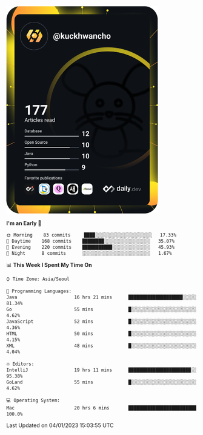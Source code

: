 <a href="https://app.daily.dev/kuckhwancho"><img src="https://github.com/kuckjwi0928/kuckjwi0928/blob/master/devcard.svg" width="400" alt="Kuckjwi Devcard"/></a>

<!--START_SECTION:waka-->
**I'm an Early 🐤** 

```text
🌞 Morning    83 commits     ████░░░░░░░░░░░░░░░░░░░░░   17.33% 
🌆 Daytime    168 commits    ████████░░░░░░░░░░░░░░░░░   35.07% 
🌃 Evening    220 commits    ███████████░░░░░░░░░░░░░░   45.93% 
🌙 Night      8 commits      ░░░░░░░░░░░░░░░░░░░░░░░░░   1.67%

```


📊 **This Week I Spent My Time On** 

```text
⌚︎ Time Zone: Asia/Seoul

💬 Programming Languages: 
Java                     16 hrs 21 mins      ████████████████████░░░░░   81.34% 
Go                       55 mins             █░░░░░░░░░░░░░░░░░░░░░░░░   4.62% 
JavaScript               52 mins             █░░░░░░░░░░░░░░░░░░░░░░░░   4.36% 
HTML                     50 mins             █░░░░░░░░░░░░░░░░░░░░░░░░   4.15% 
XML                      48 mins             █░░░░░░░░░░░░░░░░░░░░░░░░   4.04%

🔥 Editors: 
IntelliJ                 19 hrs 11 mins      ███████████████████████░░   95.38% 
GoLand                   55 mins             █░░░░░░░░░░░░░░░░░░░░░░░░   4.62%

💻 Operating System: 
Mac                      20 hrs 6 mins       █████████████████████████   100.0%

```


 Last Updated on 04/01/2023 15:03:55 UTC
<!--END_SECTION:waka-->
